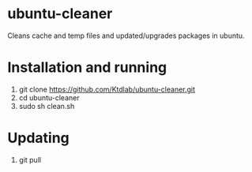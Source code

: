# ubuntu-cleaner
Cleans cache and temp files and updated/upgrades packages in ubuntu.

# Installation and running
1. git clone https://github.com/Ktdlab/ubuntu-cleaner.git
2. cd ubuntu-cleaner
3. sudo sh clean.sh

# Updating
1. git pull
